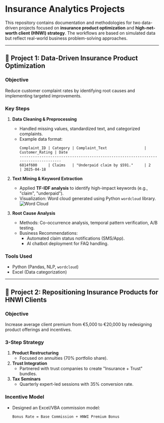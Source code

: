# Insurance Analytics Projects

This repository contains documentation and methodologies for two data-driven projects focused on **insurance product optimization** and **high-net-worth client (HNWI) strategy**. The workflows are based on simulated data but reflect real-world business problem-solving approaches.

---

## 📁 Project 1: Data-Driven Insurance Product Optimization

### **Objective**  
Reduce customer complaint rates by identifying root causes and implementing targeted improvements.

### **Key Steps**  
1. **Data Cleaning & Preprocessing**  
   - Handled missing values, standardized text, and categorized complaints.  
   - Example data format:  
     ```
     Complaint_ID | Category | Complaint_Text                 | Customer_Rating | Date
     ----------------------------------------------------------------------------------
     6814f600     | Claims   | "Underpaid claim by $591."     | 2               | 2025-04-18
     ```

2. **Text Mining & Keyword Extraction**  
   - Applied **TF-IDF analysis** to identify high-impact keywords (e.g., "claim", "underpaid").  
   - Visualization: Word cloud generated using Python `wordcloud` library.  
     ![Word Cloud](media/image2.png)  

3. **Root Cause Analysis**  
   - Methods: Co-occurrence analysis, temporal pattern verification, A/B testing.  
   - Business Recommendations:  
     - Automated claim status notifications (SMS/App).  
     - AI chatbot deployment for FAQ handling.  

### **Tools Used**  
- Python (Pandas, NLP, `wordcloud`)  
- Excel (Data categorization)  

---

## 📁 Project 2: Repositioning Insurance Products for HNWI Clients

### **Objective**  
Increase average client premium from €5,000 to €20,000 by redesigning product offerings and incentives.

### **3-Step Strategy**  
1. **Product Restructuring**  
   - Focused on annuities (70% portfolio share).  
2. **Trust Integration**  
   - Partnered with trust companies to create "Insurance + Trust" bundles.  
3. **Tax Seminars**  
   - Quarterly expert-led sessions with 35% conversion rate.  

### **Incentive Model**  
- Designed an Excel/VBA commission model:  
  ```excel
  Bonus Rate = Base Commission + HNWI Premium Bonus
